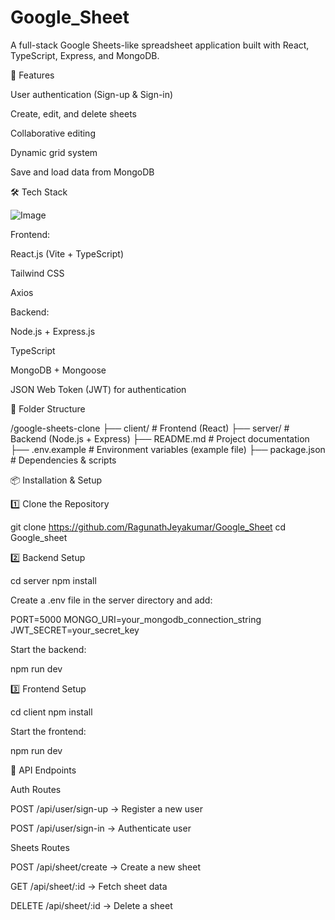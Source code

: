 # Google_Sheet

A full-stack Google Sheets-like spreadsheet application built with React, TypeScript, Express, and MongoDB.

🚀 Features

User authentication (Sign-up & Sign-in)

Create, edit, and delete sheets

Collaborative editing

Dynamic grid system

Save and load data from MongoDB

🛠 Tech Stack

![Image](https://github.com/user-attachments/assets/496c22bd-bc55-45fa-a207-a412581dcef7)

Frontend:

React.js (Vite + TypeScript)

Tailwind CSS

Axios

Backend:

Node.js + Express.js

TypeScript

MongoDB + Mongoose

JSON Web Token (JWT) for authentication

📂 Folder Structure

/google-sheets-clone
 ├── client/         # Frontend (React)
 ├── server/         # Backend (Node.js + Express)
 ├── README.md       # Project documentation
 ├── .env.example    # Environment variables (example file)
 ├── package.json    # Dependencies & scripts

📦 Installation & Setup

1️⃣ Clone the Repository

git clone https://github.com/RagunathJeyakumar/Google_Sheet
cd Google_sheet

2️⃣ Backend Setup

cd server
npm install

Create a .env file in the server directory and add:

PORT=5000
MONGO_URI=your_mongodb_connection_string
JWT_SECRET=your_secret_key

Start the backend:

npm run dev

3️⃣ Frontend Setup

cd client
npm install

Start the frontend:

npm run dev


🔧 API Endpoints

Auth Routes

POST /api/user/sign-up → Register a new user

POST /api/user/sign-in → Authenticate user

Sheets Routes

POST /api/sheet/create → Create a new sheet

GET /api/sheet/:id → Fetch sheet data

DELETE /api/sheet/:id → Delete a sheet
